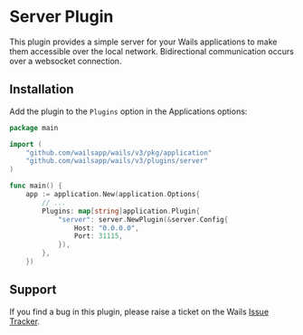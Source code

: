 # Server Plugin

This plugin provides a simple server for your Wails applications to make them accessible over the local network.
Bidirectional communication occurs over a websocket connection.

## Installation

Add the plugin to the `Plugins` option in the Applications options:

```go
package main

import (
    "github.com/wailsapp/wails/v3/pkg/application"
    "github.com/wailsapp/wails/v3/plugins/server"
)

func main() {
    app := application.New(application.Options{
        // ...
        Plugins: map[string]application.Plugin{
            "server": server.NewPlugin(&server.Config{
                Host: "0.0.0.0",
                Port: 31115,
            }),
        },
    })

```


## Support

If you find a bug in this plugin, please raise a ticket on the Wails [Issue Tracker](https://github.com/wailsapp/wails/issues).
